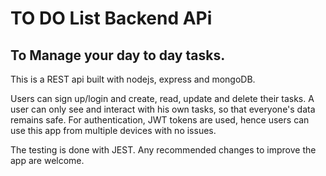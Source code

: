 # TO DO List Backend APi
  
## To Manage your day to day tasks.

This is a REST api built with nodejs, express and mongoDB.

Users can sign up/login and create, read, update and delete their tasks. A user can only see and interact with his own tasks, so that everyone's data remains safe.
For authentication, JWT tokens are used, hence users can use this app from multiple devices with no issues.

The testing is done with JEST. Any recommended changes to improve the app are welcome.
